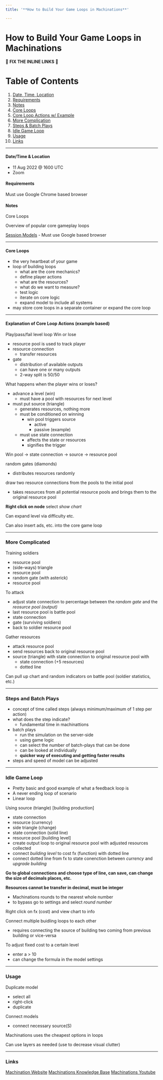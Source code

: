 ```yaml
---
title: '**How to Build Your Game Loops in Machinations**'

---
```


# **How to Build Your Game Loops in Machinations**
🚩 **FIX THE INLINE LINKS** 🚩

# Table of Contents
1. [Date, Time, Location](#datetime--location)
2. [Requirements](#requirements)
3. [Notes](#notes)
4. [Core Loops](#core-loops)
5. [Core Loop Actions w/ Example](#explanation-of-core-loop-actions-example-based)
6. [More Complication](##More%Complicated)
7. [Steps & Batch Plays](#steps-and-batch-plays)
8. [Idle Game Loop](#idle-game-loop)
9. [Usage](#usage)
10. [Links](#links)
---
#### **Date/Time & Location**

- 11 Aug 2022 @ 1600 UTC
- Zoom

#### **Requirements**

Must use Google Chrome based browser

#### **Notes**

Core Loops

Overview of popular core gameplay loops

[Session Models](https://machinations.io/community/matthew.16/webinar-examples-of-core-game-4148c35f199511ed8c2902f943517e50/) - Must use Google based browser

---

#### **Core Loops**

- the very heartbeat of your game
- loop of building loops
    - what are the core mechanics?
    - define player actions
    - what are the resources?
    - what do we want to measure?
    - test logic
    - iterate on core logic
    - expand model to include all systems
- may store core loops in a separate container or expand the core loop

---

#### **Explanation of Core Loop Actions (example based)**

Play/pass/fail level loop
Win or lose
- resource pool is used to track player
- resource connection
    - transfer resources
- gate
    - distribution of available outputs
    - can have one or many outputs
    - 2-way split is 50/50

What happens when the player wins or loses?
- advance a level (win)
    - must have a pool with resources for next level
- must put source (triangle)
    - generates resources, nothing more
    - must be conditioned on winning
        - win pool triggers source
            - active
            - passive (example)
    - must use state connection
        - affects the state or resources
        - signifies the trigger

Win pool -> state connection -> source -> resource pool

random gates (diamonds)
- distributes resources randomly

draw two resource connections from the pools to the initial pool
- takes resources from all potential resource pools and brings them to the original resource pool

**Right click on node** select *show chart*

Can expand level via difficulty etc.

Can also insert ads, etc. into the core game loop

---
### **More Complicated**

Training soldiers
- resource pool
- (side-ways) triangle
- resource pool
- random gate (with asterick)
- resource pool

To attack
- adjust state connection to percentage between the *random gate* and the *reosurce pool (output)*
- last resource pool is battle pool
- state connection
- gate (surviving soldiers)
- back to soldier resource pool

Gather resources
- attack resource pool
- send resources back to original resource pool
- source (triangle) with state connection to original resource pool with 
    - state connection (+5 resources)
    - dotted line

Can pull up chart and random indicators on battle pool (soldier statistics, etc.)

---

### **Steps and Batch Plays**

- concept of time called steps (always minimum/maximum of 1 step per action)
- what does the step indicate?
    - fundamental time in machinattions
- batch plays 
    - run the simulation on the server-side
    - using game logic
    - can select the number of batch-plays that can be done
    - can be looked at individually
    - **quicker way of executing and getting faster results**
- steps and speed of model can be adjusted

---

### **Idle Game Loop**

- Pretty basic and good example of what a feedback loop is
- A never ending loop of scenario
- Linear loop

Using source (triangle) [building production]
- state connection
- resource (currency)
- side triangle (change)
- state connection (solid line)
- resource pool [building level]
- create output loop to original resource pool with adjusted resources collected
- connect *building level* to cost fx (function) with dotted line
- connect dotted line from fx to state conenction between *currency* and *upgrade building*

**Go to global connections and choose type of line, can save, can change the size of decimals places, etc.**

**Resources cannot be transfer in decimal, must be integer**
- Machinations rounds to the nearest whole number
- to bypass go to settings and select *round number*

Right click on fx (cost) and view chart to info

Connect multiple buidling loops to each other
- requires connecting the source of building two coming from previous building or vice-versa

To adjust fixed cost to a certain level
- enter a > 10
- can change the formula in the model settings

---

### **Usage**

Duplicate model
- select all
- right-click
- duplicate

Connect models
- connect necessary source(S)

Machinations uses the cheapest options in loops

Can use layers as needed (use to decrease visual clutter)

---

### **Links**

[Machination Website](https://machinations.io)
[Machinations Knowledge Base](https://machinations.io/resources/)
[Machinations Youtube](https://www.youtube.com/c/Machinationsio)


